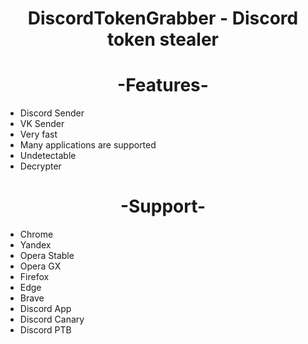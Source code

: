<h1 align="center">DiscordTokenGrabber - Discord token stealer</h1>

<h1 align="center">-Features-</h1>

- Discord Sender
- VK Sender
- Very fast
- Many applications are supported
- Undetectable
- Decrypter

<h1 align="center">-Support-</h1>

- Chrome
- Yandex
- Opera Stable
- Opera GX
- Firefox
- Edge
- Brave
- Discord App
- Discord Canary
- Discord PTB